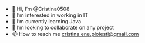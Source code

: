 - 👋 Hi, I’m @Cristina0508
- 👀 I’m interested in working in IT
- 🌱 I’m currently learning Java
- 💞️ I’m looking to collaborate on any project
- 📫 How to reach me cristina.ene.ploiesti@gmail.com

<!---
Cristina0508/Cristina0508 is a ✨ special ✨ repository because its `README.md` (this file) appears on your GitHub profile.
You can click the Preview link to take a look at your changes.
--->
